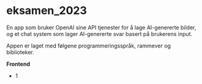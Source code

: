 # eksamen_2023

En app som bruker OpenAI sine API tjenester for å lage AI-genererte bilder, og et chat system som lager AI-genererte svar basert på brukerens input.

Appen er laget med følgene programmeringsspråk, rammever og biblioteker.

<b>Frontend</b>
<ul>
  <li>1</li>
</ul>
